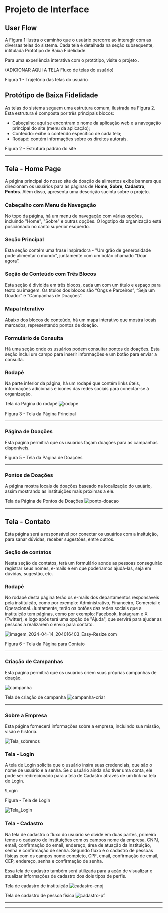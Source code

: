 # Projeto de Interface


## User Flow
A Figura 1 ilustra o caminho que o usuário percorre ao interagir com as diversas telas do sistema. Cada tela é detalhada na seção subsequente, intitulada Protótipo de Baixa Fidelidade.

Para uma experiência interativa com o protótipo, visite o projeto .

(ADICIONAR AQUI A TELA Fluxo de telas do usuário)

Figura 1 - Trajetória das telas do usuário

## Protótipo de Baixa Fidelidade

As telas do sistema seguem uma estrutura comum, ilustrada na Figura 2. Esta estrutura é composta por três principais blocos:

- Cabeçalho: aqui se encontram o nome da aplicação web e a navegação principal do site (menu da aplicação);
- Conteúdo: exibe o conteúdo específico de cada tela;
- Rodapé: contém informações sobre os direitos autorais.


Figura 2 - Estrutura padrão do site

---

## Tela - Home Page

A página principal do nosso site de doação de alimentos exibe banners que direcionam os usuários para as páginas de **Home**, **Sobre**, **Cadastro**, **Pontos**. Além disso, apresenta uma descrição sucinta sobre o projeto.

### Cabeçalho com Menu de Navegação

No topo da página, há um menu de navegação com várias opções, incluindo "Home", "Sobre" e outras opções. O logotipo da organização está posicionado no canto superior esquerdo.

### Seção Principal

Esta seção contém uma frase inspiradora - "Um grão de generosidade pode alimentar o mundo", juntamente com um botão chamado “Doar agora”.

### Seção de Conteúdo com Três Blocos

Esta seção é dividida em três blocos, cada um com um título e espaço para texto ou imagem. Os títulos dos blocos são “Ongs e Parceiros”, “Seja um Doador” e “Campanhas de Doações”.

### Mapa Interativo

Abaixo dos blocos de conteúdo, há um mapa interativo que mostra locais marcados, representando pontos de doação.

### Formulário de Consulta

Há uma seção onde os usuários podem consultar pontos de doações. Esta seção inclui um campo para inserir informações e um botão para enviar a consulta.

### Rodapé

Na parte inferior da página, há um rodapé que contém links úteis, informações adicionais e ícones das redes sociais para conectar-se à organização.


Tela da Página do rodapé
![rodape](img/rodape.png)

Figura 3 - Tela da Página Principal

---

### Página de Doações
Esta página permitirá que os usuários façam doações para as campanhas disponíveis.

Figura 5 - Tela da Página de Doações

---
### Pontos de Doações
A página mostra locais de doações baseado na localização do usuário, assim mostrando as instituições mais próximas a ele.

Tela da Página de Pontos de Doações
![ponto-doacao](img/ponto-doacao.png)

---

## Tela - Contato
Esta página será a responsável por conectar os usuários com a insituição, para sanar dúvidas, receber sugestões, entre outros.

### Seção de contatos

Nesta seção de contatos, terá um formulário aonde as pessoas conseguirão registrar seus nomes, e-mails e em que poderíamos ajudá-las, seja em dúvidas, sugestão, etc.

### Rodapé 

No rodapé desta página terão os e-mails dos departamentos responsáveis pela instituição, como por exemplo: Administrativo, Financeiro, Comercial e Operacional. Juntamente, terão os botões das redes sociais que a instituição tem páginas, como por exemplo: Facebook, Instagram e X (Twitter), e logo após terá uma opção de "Ajuda", que servirá para ajudar as pessoas a realizarem o envio para contato.

![imagem_2024-04-14_204016403_Easy-Resize com](https://github.com/ICEI-PUC-Minas-PMV-ADS/pmv-ads-2024-e1-proj-web-t2-ads-e1-grupo2-doacao-de-alimentos/assets/106082129/c988990f-2363-4338-a16b-cd134137886d)


Figura 6 - Tela da Página para Contato

---

### Criação de Campanhas
Esta página permitirá que os usuários criem suas próprias campanhas de doação.

![campanha](img/campanha.png)

Tela de criação de campanha
![campanha-criar](img/campanha-criar.png)

---

### Sobre a Empresa
Esta página fornecerá informações sobre a empresa, incluindo sua missão, visão e história.

![Tela_sobrenos](img/Sobre_Nos.png)

### Tela - Login

A tela de Login solicita que o usuário insira suas credenciais, que são o nome de usuário e a senha. Se o usuário ainda não tiver uma conta, ele pode ser redirecionado para a tela de Cadastro através de um link na tela de Login.

!Login

Figura  - Tela de Login

![Tela_Login](img/Login.png)

### Tela - Cadastro

Na tela de cadastro o fluxo do usuário se divide em duas partes, primeiro temos o cadastro de instituições com os campos nome da empresa, CNPJ, email, confirmação do email, endereço, área de atuação da instituição, senha e confirmação de senha.
Segundo fluxo é o cadastro de pessoas físicas com os campos nome completo, CPF, email, confirmação de email, CEP, endereço, senha e confirmação de senha.

Essa tela de cadastro também será utilizada para a ação de visualizar e atualizar informações de cadastro dos dois tipos de perfis.


Tela de cadastro de instituição
![cadastro-cnpj](img/cadastro-instituicao.png)

Tela de cadastro de pessoa física
![cadastro-pf](img/cadastro-pf.png)

---
---

